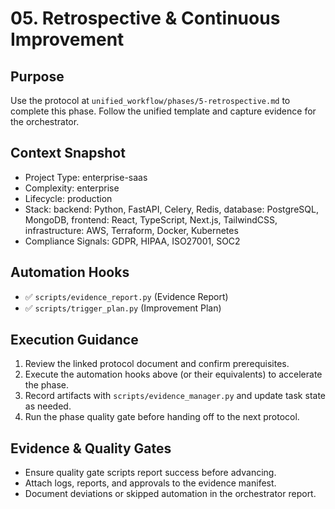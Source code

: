 # 05. Retrospective & Continuous Improvement

## Purpose
Use the protocol at `unified_workflow/phases/5-retrospective.md` to complete this phase. Follow the unified template and capture evidence for the orchestrator.

## Context Snapshot
- Project Type: enterprise-saas
- Complexity: enterprise
- Lifecycle: production
- Stack: backend: Python, FastAPI, Celery, Redis, database: PostgreSQL, MongoDB, frontend: React, TypeScript, Next.js, TailwindCSS, infrastructure: AWS, Terraform, Docker, Kubernetes
- Compliance Signals: GDPR, HIPAA, ISO27001, SOC2

## Automation Hooks
- ✅ `scripts/evidence_report.py` (Evidence Report)
- ✅ `scripts/trigger_plan.py` (Improvement Plan)

## Execution Guidance
1. Review the linked protocol document and confirm prerequisites.
2. Execute the automation hooks above (or their equivalents) to accelerate the phase.
3. Record artifacts with `scripts/evidence_manager.py` and update task state as needed.
4. Run the phase quality gate before handing off to the next protocol.

## Evidence & Quality Gates
- Ensure quality gate scripts report success before advancing.
- Attach logs, reports, and approvals to the evidence manifest.
- Document deviations or skipped automation in the orchestrator report.